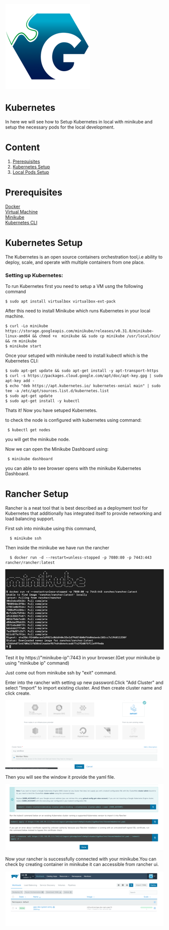 ![Logo](https://github.com/TharaniRajan/Geppetto-local-K8s/blob/master/docs/GeppettoIcon.png?raw=true"Logo")

# Kubernetes<br/>
   In here we will see how to Setup Kubernetes in local with minikube and setup the necessary pods for the local development.

# Content
1. [Prerequisites](#prerequisites)
1. [Kubernetes Setup](#kubernetes-setup)
1. [Local Pods Setup](https://github.com/TharaniRajan/Geppetto-local-K8s/blob/master/docs/local_pods.md)


# Prerequisites<br/> 
   [Docker](https://docs.docker.com/install/) <br/> 
   [Virtual Machine](https://www.virtualbox.org/wiki/Downloads) <br/> 
   [Minikube](https://kubernetes.io/docs/tasks/tools/install-minikube/) <br/> 
   [Kubernetes CLI](https://kubernetes.io/docs/tasks/tools/install-kubectl/) <br/> 
  
  
# Kubernetes Setup
  The Kubernetes is an open source containers orchestration tool,i.e ability to deploy, scale, and operate with multiple containers from one place.
  
### Setting up Kubernetes:<br/>
  To run Kubernetes first you need to setup a VM usng the following command
   
    $ sudo apt install virtualbox virtualbox-ext-pack 
            
  After this need to install Minikube which runs Kubernetes in your local machine.
 
    $ curl -Lo minikube https://storage.googleapis.com/minikube/releases/v0.31.0/minikube-linux-amd64 && chmod +x  minikube && sudo cp minikube /usr/local/bin/ && rm minikube
    $ minikube start
            
 Once your setuped with minikube need to install kubectl which is the Kubernetes CLI:

    $ sudo apt-get update && sudo apt-get install -y apt-transport-https
    $ curl -s https://packages.cloud.google.com/apt/doc/apt-key.gpg | sudo apt-key add -
    $ echo "deb https://apt.kubernetes.io/ kubernetes-xenial main" | sudo tee -a /etc/apt/sources.list.d/kubernetes.list
    $ sudo apt-get update
    $ sudo apt-get install -y kubectl

 Thats it! Now you have setuped Kubernetes.
 
  to check the node is configured with kubernetes using command:
  
     $ kubectl get nodes
     
  you will get the minikube node.
   

  Now we can open the Minikube Dashboard using:
     
     $ minikube dashboard
  
  you can able to see browser opens with the minikube Kubernetes Dashboard. 
  
  # Rancher Setup
  
   Rancher is a neat tool that is best described as a deployment tool for Kubernetes that additionally has integrated itself    to provide networking and load balancing support.
   
   First ssh into minikube using this command,
   
      $ minikube ssh
      
   Then inside the minikube we have run the rancher
   
      $ docker run -d --restart=unless-stopped -p 7080:80 -p 7443:443 rancher/rancher:latest
      
   ![minikube](https://github.com/TharaniRajan/Geppetto-local-K8s/blob/master/docs/images/minikube.png?raw=true"minikube")  
      
   Test it by https://"minikube-ip":7443 in your browser.(Get your minikube ip using "minikube ip" command)
   
   Just come out from minikube ssh by "exit" command.
   
   Enter into the rancher with setting up new password.Click "Add Cluster" and select "Import" to import existing cluster.
   And then create cluster name and click create.
   
   ![Importcluster](https://github.com/TharaniRajan/Geppetto-local-K8s/blob/master/docs/images/importcluster.png?raw=true"Importcluster")
   
   Then you will see the window it provide the yaml file.
   
   ![cluster](https://github.com/TharaniRajan/Geppetto-local-K8s/blob/master/docs/images/cluster.png?raw=true"cluster")
   
   Now your rancher is successfully connected with your minikube.You can check by creating container in minikube it can accessible from rancher ui.
   
   ![rancher-cluster](https://github.com/TharaniRajan/Geppetto-local-K8s/blob/master/docs/images/rancher%20cluster.png?raw=true"rancher-cluster")
   
   
  
